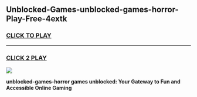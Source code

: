 
## Unblocked-Games-unblocked-games-horror-Play-Free-4extk
<h3>
<a href="https://premium76.site?title=unblocked-games-horror&ref=23A">CLICK TO PLAY</a></h3>
<hr>

<h3>
<a href="https://premium76.site?title=unblocked-games-horror&ref=23A">CLICK 2 PLAY</a>
  
</h3>

<a href="https://premium76.site?title=unblocked-games-horror&ref=23A"><img src="https://clearcache.store/games.png"></a>


**unblocked-games-horror games unblocked: Your Gateway to Fun and Accessible Online Gaming**
